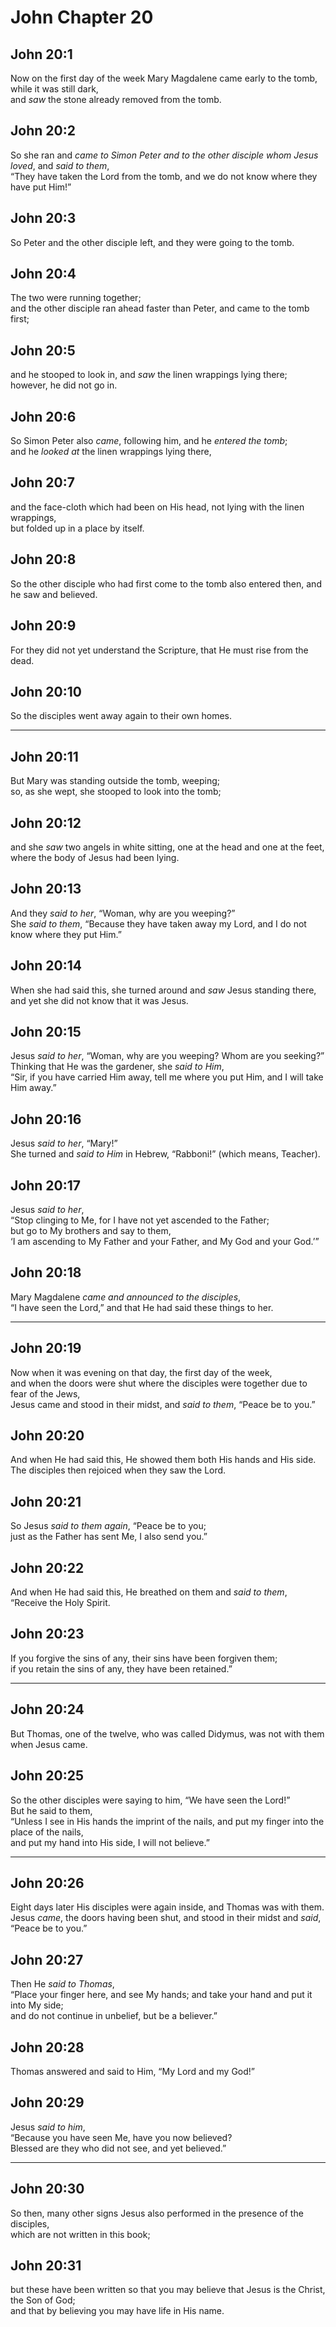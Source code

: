 # John Chapter 20

## John 20:1

Now on the first day of the week Mary Magdalene came early to the tomb, while it was still dark,  
and _saw_ the stone already removed from the tomb.

## John 20:2

So she ran and _came to Simon Peter and to the other disciple whom Jesus loved_, and _said to them_,  
“They have taken the Lord from the tomb, and we do not know where they have put Him!”

## John 20:3

So Peter and the other disciple left, and they were going to the tomb.

## John 20:4

The two were running together;  
and the other disciple ran ahead faster than Peter, and came to the tomb first;

## John 20:5

and he stooped to look in, and _saw_ the linen wrappings lying there; however, he did not go in.

## John 20:6

So Simon Peter also _came_, following him, and he _entered the tomb_;  
and he _looked at_ the linen wrappings lying there,

## John 20:7

and the face-cloth which had been on His head, not lying with the linen wrappings,  
but folded up in a place by itself.

## John 20:8

So the other disciple who had first come to the tomb also entered then, and he saw and believed.

## John 20:9

For they did not yet understand the Scripture, that He must rise from the dead.

## John 20:10

So the disciples went away again to their own homes.

---

## John 20:11

But Mary was standing outside the tomb, weeping;  
so, as she wept, she stooped to look into the tomb;

## John 20:12

and she _saw_ two angels in white sitting, one at the head and one at the feet,  
where the body of Jesus had been lying.

## John 20:13

And they _said to her_, “Woman, why are you weeping?”  
She _said to them_, “Because they have taken away my Lord, and I do not know where they put Him.”

## John 20:14

When she had said this, she turned around and _saw_ Jesus standing there,  
and yet she did not know that it was Jesus.

## John 20:15

Jesus _said to her_, “Woman, why are you weeping? Whom are you seeking?”  
Thinking that He was the gardener, she _said to Him_,  
“Sir, if you have carried Him away, tell me where you put Him, and I will take Him away.”

## John 20:16

Jesus _said to her_, “Mary!”  
She turned and _said to Him_ in Hebrew, “Rabboni!” (which means, Teacher).

## John 20:17

Jesus _said to her_,  
“Stop clinging to Me, for I have not yet ascended to the Father;  
but go to My brothers and say to them,  
‘I am ascending to My Father and your Father, and My God and your God.’”

## John 20:18

Mary Magdalene _came and announced to the disciples_,  
“I have seen the Lord,” and that He had said these things to her.

---

## John 20:19

Now when it was evening on that day, the first day of the week,  
and when the doors were shut where the disciples were together due to fear of the Jews,  
Jesus came and stood in their midst, and _said to them_, “Peace be to you.”

## John 20:20

And when He had said this, He showed them both His hands and His side.  
The disciples then rejoiced when they saw the Lord.

## John 20:21

So Jesus _said to them again_, “Peace be to you;  
just as the Father has sent Me, I also send you.”

## John 20:22

And when He had said this, He breathed on them and _said to them_, “Receive the Holy Spirit.

## John 20:23

If you forgive the sins of any, their sins have been forgiven them;  
if you retain the sins of any, they have been retained.”

---

## John 20:24

But Thomas, one of the twelve, who was called Didymus, was not with them when Jesus came.

## John 20:25

So the other disciples were saying to him, “We have seen the Lord!”  
But he said to them,  
“Unless I see in His hands the imprint of the nails, and put my finger into the place of the nails,  
and put my hand into His side, I will not believe.”

---

## John 20:26

Eight days later His disciples were again inside, and Thomas was with them.  
Jesus _came_, the doors having been shut, and stood in their midst and _said_, “Peace be to you.”

## John 20:27

Then He _said to Thomas_,  
“Place your finger here, and see My hands; and take your hand and put it into My side;  
and do not continue in unbelief, but be a believer.”

## John 20:28

Thomas answered and said to Him, “My Lord and my God!”

## John 20:29

Jesus _said to him_,  
“Because you have seen Me, have you now believed?  
Blessed are they who did not see, and yet believed.”

---

## John 20:30

So then, many other signs Jesus also performed in the presence of the disciples,  
which are not written in this book;

## John 20:31

but these have been written so that you may believe that Jesus is the Christ, the Son of God;  
and that by believing you may have life in His name.
